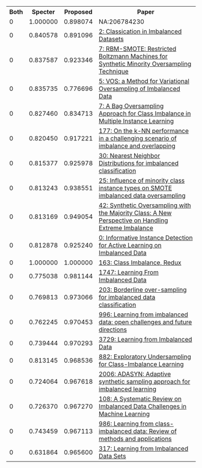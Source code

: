 <html><table><tr>
<th>Both</th>
<th>Specter</th>
<th>Proposed</th>
<th>Paper</th>
</tr>
<tr>
<td>0</td>
<td>1.000000</td>
<td>0.898074</td>
<td>NA:206784230</td>
</tr>
<tr>
<td>0</td>
<td>0.840578</td>
<td>0.891096</td>
<td><a href="https://www.semanticscholar.org/paper/cad6ccfa71e61a710c99b48ddcc55a610dfdd37c">2: Classication in Imbalanced Datasets</a></td>
</tr>
<tr>
<td>0</td>
<td>0.837587</td>
<td>0.923346</td>
<td><a href="https://www.semanticscholar.org/paper/2f8e29861228cad795cac23b18aad14157df93c5">7: RBM-SMOTE: Restricted Boltzmann Machines for Synthetic Minority Oversampling Technique</a></td>
</tr>
<tr>
<td>0</td>
<td>0.835735</td>
<td>0.776696</td>
<td><a href="https://www.semanticscholar.org/paper/d84b2382bff4645b36b9a822df596d80e0c02aa6">5: VOS: a Method for Variational Oversampling of Imbalanced Data</a></td>
</tr>
<tr>
<td>0</td>
<td>0.827460</td>
<td>0.834713</td>
<td><a href="https://www.semanticscholar.org/paper/4b95e847672149e870c3fd83005ed21afadedf00">7: A Bag Oversampling Approach for Class Imbalance in Multiple Instance Learning</a></td>
</tr>
<tr>
<td>0</td>
<td>0.820450</td>
<td>0.917221</td>
<td><a href="https://www.semanticscholar.org/paper/6ff6702d2f058c0be878bd2b2b2b30d84799ee92">177: On the k-NN performance in a challenging scenario of imbalance and overlapping</a></td>
</tr>
<tr>
<td>0</td>
<td>0.815377</td>
<td>0.925978</td>
<td><a href="https://www.semanticscholar.org/paper/a965bd477aaffb118e7ff9d62de357bed21fc7c4">30: Nearest Neighbor Distributions for imbalanced classification</a></td>
</tr>
<tr>
<td>0</td>
<td>0.813243</td>
<td>0.938551</td>
<td><a href="https://www.semanticscholar.org/paper/390ad7873aeb9445ee441f4bdd2d4ce3495b449b">25: Influence of minority class instance types on SMOTE imbalanced data oversampling</a></td>
</tr>
<tr>
<td>0</td>
<td>0.813169</td>
<td>0.949054</td>
<td><a href="https://www.semanticscholar.org/paper/647e93aa6081e3646b3fa2484c8701dee63cefab">42: Synthetic Oversampling with the Majority Class: A New Perspective on Handling Extreme Imbalance</a></td>
</tr>
<tr>
<td>0</td>
<td>0.812878</td>
<td>0.925240</td>
<td><a href="https://www.semanticscholar.org/paper/06f7ff939a8457d6cbdca715dab02df924fb2967">0: Informative Instance Detection for Active Learning on Imbalanced Data</a></td>
</tr>
<tr>
<td>0</td>
<td>1.000000</td>
<td>1.000000</td>
<td><a href="https://www.semanticscholar.org/paper/a8ef5a810099178b70d1490a4e6fc4426b642cde">163: Class Imbalance, Redux</a></td>
</tr>
<tr>
<td>0</td>
<td>0.775038</td>
<td>0.981144</td>
<td><a href="https://www.semanticscholar.org/paper/6a7364f6ed2846ea2b705336a4c49dd287102a50">1747: Learning From Imbalanced Data</a></td>
</tr>
<tr>
<td>0</td>
<td>0.769813</td>
<td>0.973066</td>
<td><a href="https://www.semanticscholar.org/paper/5c0be11c0dfb22a50b59570a06768d0d86188057">203: Borderline over-sampling for imbalanced data classification</a></td>
</tr>
<tr>
<td>0</td>
<td>0.762245</td>
<td>0.970453</td>
<td><a href="https://www.semanticscholar.org/paper/f537f1bc527bf33cc5fd8da34275106329de1802">996: Learning from imbalanced data: open challenges and future directions</a></td>
</tr>
<tr>
<td>0</td>
<td>0.739444</td>
<td>0.970293</td>
<td><a href="https://www.semanticscholar.org/paper/6a97303b92477d95d1e6acf7b443ebe19a6beb60">3729: Learning from Imbalanced Data</a></td>
</tr>
<tr>
<td>0</td>
<td>0.813145</td>
<td>0.968536</td>
<td><a href="https://www.semanticscholar.org/paper/68bb1fcd6d5a4548aab2112bbb505e7e274655e4">882: Exploratory Undersampling for Class-Imbalance Learning</a></td>
</tr>
<tr>
<td>0</td>
<td>0.724064</td>
<td>0.967618</td>
<td><a href="https://www.semanticscholar.org/paper/48234756b7cf798bfeb47328f7c5d597fd4838c2">2006: ADASYN: Adaptive synthetic sampling approach for imbalanced learning</a></td>
</tr>
<tr>
<td>0</td>
<td>0.726370</td>
<td>0.967270</td>
<td><a href="https://www.semanticscholar.org/paper/7ac8f533a18f584387dd412a0a27feb9af1c5c93">108: A Systematic Review on Imbalanced Data Challenges in Machine Learning</a></td>
</tr>
<tr>
<td>0</td>
<td>0.743459</td>
<td>0.967113</td>
<td><a href="https://www.semanticscholar.org/paper/971c56413d65e88cd378586666de16cc49e2dd1d">986: Learning from class-imbalanced data: Review of methods and applications</a></td>
</tr>
<tr>
<td>0</td>
<td>0.631864</td>
<td>0.965600</td>
<td><a href="https://www.semanticscholar.org/paper/88bcdfd021d935a28f245e178792207881b14794">317: Learning from Imbalanced Data Sets</a></td>
</tr>
</table></html>
